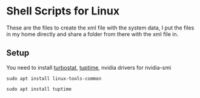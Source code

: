 # Shell Scripts for Linux

These are the files to create the xml file with the system data, I put the files in my home directly and share a folder from there with the xml file in.

## Setup

You need to install [turbostat](https://github.com/torvalds/linux/tree/master/tools/power/x86/turbostat), [tuptime](https://github.com/rfrail3/tuptime), nvidia drivers for nvidia-smi

`sudo apt install linux-tools-common`

`sudo apt install tuptime`

